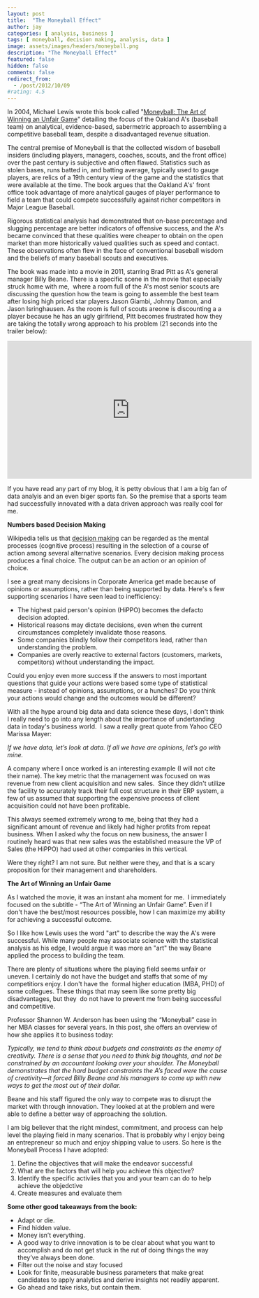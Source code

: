 ```yaml
---
layout: post
title:  "The Moneyball Effect"
author: jay
categories: [ analysis, business ]
tags: [ moneyball, decision making, analysis, data ]
image: assets/images/headers/moneyball.png
description: "The Moneyball Effect"
featured: false
hidden: false
comments: false
redirect_from:
  - /post/2012/10/09
#rating: 4.5
---
```


<p>In 2004, Michael Lewis wrote this book called "<a href="http://www.amazon.com/Moneyball-Art-Winning-Unfair-Game/dp/0393324818" target="_blank">Moneyball: The Art of Winning an Unfair Game</a>" detailing the focus of the Oakland A's (baseball team) on analytical, evidence-based, sabermetric approach to assembling a competitive baseball team, despite a disadvantaged revenue situation.</p>
<p>The central premise of Moneyball is that the collected wisdom of baseball insiders (including players, managers, coaches, scouts, and the front office) over the past century is subjective and often flawed. Statistics such as stolen bases, runs batted in, and batting average, typically used to gauge players, are relics of a 19th century view of the game and the statistics that were available at the time. The book argues that the Oakland A's' front office took advantage of more analytical gauges of player performance to field a team that could compete successfully against richer competitors in Major League Baseball.</p>
<p>Rigorous statistical analysis had demonstrated that on-base percentage and slugging percentage are better indicators of offensive success, and the A's became convinced that these qualities were cheaper to obtain on the open market than more historically valued qualities such as speed and contact. These observations often flew in the face of conventional baseball wisdom and the beliefs of many baseball scouts and executives.</p>
<p>The book was made into a movie in 2011, starring Brad Pitt as A's general manager Billy Beane. There is a specific scene in the movie that especially struck home with me, &nbsp;where a room full of the A's most senior scouts are discussing the question how the team is going to assemble the best team after losing high priced star players Jason Giambi, Johnny Damon, and Jason Isringhausen. As the room is full of scouts areone is discounting a a player because he has an ugly girlfriend, Pitt becomes frustrated how they are taking the totally wrong approach to his problem (21 seconds into the trailer below):</p>
<p><iframe style="margin: 0px; padding: 0px;" src="https://web.archive.org/web/20130923061513if_/http://www.youtube.com/embed/-4QPVo0UIzc" frameborder="0" width="560" height="315"></iframe></p>
<p>If you have read any part of my blog, it is petty obvious that I am a big fan of data analyis and an even biger sports fan. So the premise that a sports team had successfully innovated with a data driven approach was really cool for me.</p>
<p><strong>Numbers based Decision Making</strong></p>
<p>Wikipedia tells us that&nbsp;<span style="margin: 0px; padding: 0px; text-decoration: underline;">decision making</span>&nbsp;can be regarded as the mental processes (cognitive process) resulting in the selection of a course of action among several alternative scenarios. Every decision making process produces a final choice. The output can be an action or an opinion of choice.</p>
<p>I see a great many decisions in Corporate America get made because of opinions or assumptions, rather than being supported by data. Here's s few supporting scenarios I have seen lead to inefficiency:</p>
<ul>
<li>The highest paid person's opinion (HiPPO) becomes the defacto decision adopted.</li>
<li>Historical reasons may dictate decisions, even when the current circumstances completely invalidate those reasons.</li>
<li>Some companies blindly follow their competitors lead, rather than understanding the problem.</li>
<li>Companies are overly reactive to external factors (customers, markets, competitors) without understanding the impact.</li>
</ul>
<p>Could you enjoy even more success if the answers to most important questions that guide your actions were based some type of statistical measure - instead of opinions, assumptions, or a hunches? Do you think your actions would change and the outcomes would be different?</p>
<p>With all the hype around big data and data science these days, I don't think I really need to go into any length about the importance of undertanding data in today's business world. &nbsp;I saw a really great quote from Yahoo CEO Marissa Mayer:&nbsp;</p>
<p><em>If we have data, let&rsquo;s look at data. If all we have are opinions, let&rsquo;s go with mine.</em></p>
<p>A company where I once worked is an interesting example (I will not cite their name). The key metric that the management was focused on was revenue from new client acquisition and new sales. &nbsp;Since they didn't utilize the facility to accurately track their full cost structure in their ERP system, a few of us assumed that supporting the expensive process of client acquisition could not have been profitable.&nbsp;</p>
<p>This always seemed extremely wrong to me, being that they had a significant amount of revenue and likely had higher profits from repeat business. When I asked why the focus on new business, the answer I routinely heard was that new sales was the established measure the VP of Sales (the HiPPO) had used at other companies in this vertical.&nbsp;</p>
<p>Were they right? I am not sure. But neither were they, and that is a scary proposition for their management and shareholders.</p>
<p><strong>The Art of Winning an Unfair Game</strong></p>
<p>As I watched the movie, it was an instant aha moment for me. &nbsp;I immediately focused on the subtitle - &ldquo;The Art of Winning an Unfair Game&rdquo;. Even if I don't have the best/most resources possible, how I can maximize my ability for achieving a successful outcome.</p>
<p>So I like how Lewis uses the word "art" to describe the way the A's were successful. While many people may associate science with the statistical analysis as his edge, I would argue it was more an "art" the way Beane applied the process to building the team.</p>
<p>There are plenty of situations where the playing field seems unfair or uneven. I certainly do not have the budget and staffs that some of my competitiors enjoy. I don't have the &nbsp;formal higher education (MBA, PHD) of some collegues. These things that may seem like some pretty big disadvantages, but they &nbsp;do not have to prevent me from being successful and competitive.&nbsp;</p>
<p>Professor Shannon W. Anderson has been using the &ldquo;Moneyball&rdquo; case in her MBA classes for several years. In this post, she offers an overview of how she applies it to business today:</p>
<p><em>Typically, we tend to think about budgets and constraints as the enemy of creativity. There is a sense that you need to think big thoughts, and not be constrained by an accountant looking over your shoulder. The Moneyball demonstrates that the hard budget constraints the A&rsquo;s faced were the cause of creativity&mdash;it forced Billy Beane and his managers to come up with new ways to get the most out of their dollar.&nbsp;</em></p>
<p>Beane and his staff figured the only way to compete was to disrupt the market with through innovation. They looked at at the problem and were able to define a better way of approaching the solution.&nbsp;</p>
<p>I am big believer that the right mindest, commitment, and process can help level the playing field in many scenarios. That is probably why I enjoy being an entrepreneur so much and enjoy shipping value to users. So here is the Moneyball Process I have adopted:</p>
<ol>
<li >Define the objectives that will make the endeavor successful</li>
<li >What are the factors that will help you achieve this objective?</li>
<li >Identify the specific activiies that you and your team can do to help achieve the objedctive</li>
<li >Create measures and evaluate them</li>
</ol>
<p><strong>Some other good takeaways from the book:</strong></p>
<ul>
<li>Adapt or die.&nbsp;</li>
<li>Find hidden value.&nbsp;</li>
<li>Money isn&rsquo;t everything.&nbsp;</li>
<li>A good way to drive innovation is to be clear about what you want to accomplish and do not get stuck in the rut of doing things the way they&rsquo;ve always been done.</li>
<li>Filter out the noise and stay focused</li>
<li>Look for finite, measurable business parameters that make great candidates to apply analytics and derive insights not readily apparent.</li>
<li>Go ahead and take risks, but contain them.</li>
</ul>